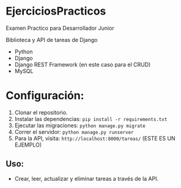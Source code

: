 # EjerciciosPracticos
Examen Practico para Desarrollador Junior

Biblioteca y API de tareas de Django

- Python 
- Django
- Django REST Framework (en este caso para el CRUD)
- MySQL

# Configuración:
1. Clonar el repositorio.
2. Instalar las dependencias: `pip install -r requirements.txt`
3. Ejecutar las migraciones: `python manage.py migrate`
4. Correr el servidor: `python manage.py runserver`
5. Para la API, visita: `http://localhost:8000/tareas/` (ESTE ES UN EJEMPLO)

## Uso:
- Crear, leer, actualizar y eliminar tareas a través de la API.
